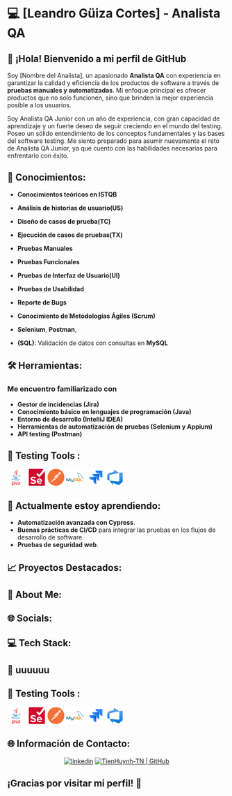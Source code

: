 
# 💻 **[Leandro Güiza Cortes]** - Analista QA

## 👋 ¡Hola! Bienvenido a mi perfil de GitHub
Soy [Nombre del Analista], un apasionado **Analista QA** con experiencia en garantizar la calidad y eficiencia de los productos de software a través de **pruebas manuales y automatizadas**. Mi enfoque principal es ofrecer productos que no solo funcionen, sino que brinden la mejor experiencia posible a los usuarios.

Soy Analista QA Junior con un año de experiencia, con gran capacidad de aprendizaje y un fuerte deseo de seguir creciendo en el mundo del testing. Poseo un sólido entendimiento de los conceptos fundamentales y las bases del software testing. Me siento preparado para asumir nuevamente el reto de Analista QA Junior, ya que cuento con las habilidades necesarias para enfrentarlo con éxito.

## 🚀 Conocimientos:

- **Conocimientos teóricos en ISTQB**
- **Análisis de historias de usuario(US)**
- **Diseño de casos de prueba(TC)** 
- **Ejecución de casos de pruebas(TX)**
- **Pruebas Manuales**
- **Pruebas Funcionales**
- **Pruebas de Interfaz de Usuario(UI)**
- **Pruebas de Usabilidad**
- **Reporte de Bugs**
- **Conocimiento de Metodologías Ágiles (Scrum)**


- **Selenium**, **Postman**,
- **(SQL)**: Validación de datos con consultas en **MySQL**

## 🛠️ Herramientas:

### Me encuentro familiarizado con 

- **Gestor de incidencias (Jira)**
- **Conocimiento básico en lenguajes de programación (Java)**
- **Entorno de desarrollo (IntelliJ IDEA)**
- **Herramientas de automatización de pruebas (Selenium y Appium)**
- **API testing (Postman)**

## 🐞 Testing Tools :
<div>
   <img src="https://github.com/devicons/devicon/blob/master/icons/java/java-original-wordmark.svg" title="Java" alt="Java" width="40" height="40"/>&nbsp;
  <img src="https://github.com/devicons/devicon/blob/master/icons/selenium/selenium-original.svg" title="Selenium" **alt="Selenium" width="40" height="40"/>
  <img src="https://github.com/devicons/devicon/blob/master/icons/postman/postman-original.svg" title="Postman" **alt="Postman" width="40" height="40"/>
    <img src="https://github.com/devicons/devicon/blob/master/icons/mysql/mysql-original-wordmark.svg" title="MySQL"  alt="MySQL" width="40" height="40"/>&nbsp;
  <img src="https://github.com/devicons/devicon/blob/master/icons/jira/jira-original.svg" title="Jira" **alt="Jira" width="40" height="40"/>
  <img src="https://github.com/devicons/devicon/blob/master/icons/azuredevops/azuredevops-original.svg" title="Azure DevOps" **alt="Azure DevOps" width="40" height="40"/>
</div>


## 🌱 Actualmente estoy aprendiendo:
- **Automatización avanzada con Cypress**.
- **Buenas prácticas de CI/CD** para integrar las pruebas en los flujos de desarrollo de software.
- **Pruebas de seguridad web**.

## 📈 Proyectos Destacados:

## 💫 About Me:

## 🌐 Socials:

## 💻 Tech Stack:

## 📎 uuuuuu


## 🐞 Testing Tools :
<div>
   <img src="https://github.com/devicons/devicon/blob/master/icons/java/java-original-wordmark.svg" title="Java" alt="Java" width="40" height="40"/>&nbsp;
  <img src="https://github.com/devicons/devicon/blob/master/icons/selenium/selenium-original.svg" title="Selenium" **alt="Selenium" width="40" height="40"/>
  <img src="https://github.com/devicons/devicon/blob/master/icons/postman/postman-original.svg" title="Postman" **alt="Postman" width="40" height="40"/>
    <img src="https://github.com/devicons/devicon/blob/master/icons/mysql/mysql-original-wordmark.svg" title="MySQL"  alt="MySQL" width="40" height="40"/>&nbsp;
  <img src="https://github.com/devicons/devicon/blob/master/icons/jira/jira-original.svg" title="Jira" **alt="Jira" width="40" height="40"/>
  <img src="https://github.com/devicons/devicon/blob/master/icons/azuredevops/azuredevops-original.svg" title="Azure DevOps" **alt="Azure DevOps" width="40" height="40"/>
</div>

## 🌐 Información de Contacto:

<p align="center">
<a href="https://www.linkedin.com/in/leandro-guiza-cortes-579b612ab/" target="blank"><img align="center" src="https://user-images.githubusercontent.com/88904952/234979284-68c11d7f-1acc-4f0c-ac78-044e1037d7b0.png" alt="linkedin" height="50" width="50" /></a>
 <a href="https://github.com/LeandroGuizaCortes" target="_blank">
    <img align="center" alt="TienHuynh-TN | GitHub" width="50px" src="https://upload.wikimedia.org/wikipedia/commons/thumb/a/ae/Github-desktop-logo-symbol.svg/1024px-Github-desktop-logo-symbol.svg.png" /></a> 
</p>
 
## ¡Gracias por visitar mi perfil! 🚀


